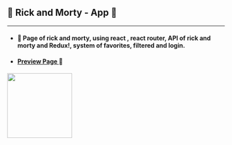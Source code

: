 ## :star2: Rick and Morty - App :star2:
 ______________________________________________________________________________________________________________________________________

- #### :pushpin: Page of rick and morty, using react , react router, API of rick and morty and Redux!, system of favorites, filtered and login.

- #### [ Preview Page ](https://matias-d.github.io/RaM-app/) :page_facing_up:

<img src='https://www.freepnglogos.com/uploads/rick-and-morty-png/rick-and-morty-rick-face-kushmastafresh-deviantart-19.png' width='150'/>
